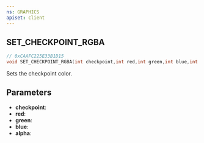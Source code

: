 ```yaml
---
ns: GRAPHICS
apiset: client
---
```

## SET_CHECKPOINT_RGBA

```c
// 0xCAAFC225E33B1D15
void SET_CHECKPOINT_RGBA(int checkpoint,int red,int green,int blue,int alpha);
```

Sets the checkpoint color.

## Parameters
* **checkpoint**:
* **red**:
* **green**:
* **blue**:
* **alpha**: